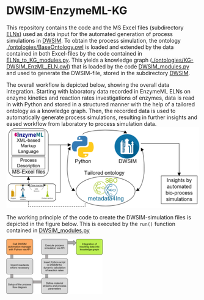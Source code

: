 # DWSIM-EnzymeML-KG

This repository contains the code and the MS Excel files (subdirectory [ELNs](https://github.com/TUDoAD/DWSIM-EnzymeML-KG/tree/main/ELNs)) used as data input for the automated generation of process simulations in [DWSIM](https://dwsim.org).
To obtain the process simulation, the ontology [./ontologies/BaseOntology.owl](https://github.com/TUDoAD/DWSIM-EnzymeML-KG/blob/main/ontologies/BaseOntology.owl) is loaded and extended by the data contained in both Excel-files by the code contained in [ELNs_to_KG_modules.py](https://github.com/TUDoAD/DWSIM-EnzymeML-KG/blob/main/ELNs_to_KG_modules.py).
This yields a knowledge graph ([./ontologies/KG-DWSIM_EnzML_ELN.owl](https://github.com/TUDoAD/DWSIM-EnzymeML-KG/blob/main/ontologies/KG-DWSIM_EnzML_ELN.owl)) that is loaded by the code [DWSIM_modules.py](https://github.com/TUDoAD/DWSIM-EnzymeML-KG/blob/main/DWSIM_modules.py) and used to generate the DWSIM-file, stored in the subdirectory [DWSIM](https://github.com/TUDoAD/DWSIM-EnzymeML-KG/tree/main/DWSIM).

The overall workflow is depicted below, showing the overall data integration. Starting with laboratory data recorded in EnzymeML ELNs on enzyme kinetics and reaction rates investigations of enzymes, data is read in with Python and stored in a structured manner with the help of a tailored ontology as a knowledge graph. 
Then, the recorded data is used to automatically generate process simulations, resulting in further insights and eased workflow from laboratory to process simulation data. 
![Depiction of the overall process.](img/FigureA.png?raw=true "Depiction of the overall process.")


The working principle of the code to create the DWSIM-simulation files is depicted in the figure below. This is executed by the `run()` function contained in [DWSIM_modules.py](https://github.com/TUDoAD/DWSIM-EnzymeML-KG/blob/main/DWSIM_modules.py)

[<img src="./img/FigureB.png" width="50%" />](https://raw.githubusercontent.com/TUDoAD/DWSIM-EnzymeML-KG/main/img/FigureB.png)
